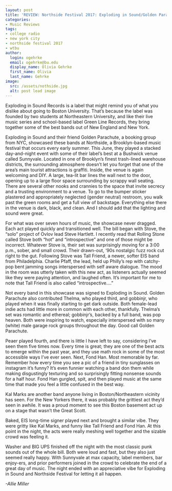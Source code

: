 ```yaml
---
layout: post
title: 'REVIEW: Northside Festival 2017: Exploding in Sound/Golden Parachute Showcase'
categories:
- Music Reviews
tags:
- college radio
- new york city
- northside festival 2017
- wtbu
author:
  login: ogehrke
  email: ogehrke@bu.edu
  display_name: Olivia Gehrke
  first_name: Olivia
  last_name: Gehrke
image:
  src: /assets/nothside.jpg
  alt: post lead image
---
```


Exploding in Sound Records is a label that might remind you of what you dislike about going to Boston University. That’s because the label was founded by two students at Northeastern University, and like their live music series and school-based label Green Line Records, they bring together some of the best bands out of New England and New York.

Exploding in Sound and their friend Golden Parachute, a booking group from NYC, showcased these bands at Northside, a Brooklyn-based music festival that occurs every early summer. This June, they played a stacked day-and-night event with some of their label’s best at a Bushwick venue called Sunnyvale. Located in one of Brooklyn’s finest trash-lined warehouse districts, the surrounding atmosphere doesn’t let you forget that one of the area’s main tourist attractions is graffiti. Inside, the venue is again welcoming and DIY. A large, tea-lit bar lines the wall next to the door, opening up to a large floor space surrounding by scrappy wall seating. There are several other nooks and crannies to the space that invite secrecy and a trusting environment to a venue. To go to the bumper sticker plastered and appropriately neglected (gender neutral) restroom, you walk past the green rooms and get a full view of backstage. Everything else there in the venue is dark, black, and clean. And I should add that the lighting and sound were great.

For what was over seven hours of music, the showcase never dragged. Each act played quickly and transitioned well. The bill began with Stove, the “solo” project of Ovlov lead Steve Hartlett. I recently read that Rolling Stone called Stove both “hot” and “introspective” and one of those might be incorrect. Whatever Stove is, their set was surprisingly moving for a 3:00 p.m., sober, and small crowd. Their drawn-out, ‘90s nostalgic fuzz rock cut right to the gut. Following Stove was Tall Friend, a newer, softer EIS band from Philadelphia. Charlie Pfaff, the lead, held up Philly’s rep with catchy-pop bent jamming songs interspersed with self aware dialogue. The mood in the room was utterly taken with this new act, as listeners actually seemed like they were paying attention, and laughed often. It’s important for me to note that Tall Friend is also called “introspective....”

Not every band in this showcase was signed to Exploding in Sound. Golden Parachute also contributed Thelma, who played third, and gobbinjr, who played when it was finally starting to get dark outside. Both female-lead indie acts had little more in common with each other, thankfully. Thelma’s set was romantic and ethereal; gobbinjr’s, backed by a full band, was pop heaven. Both were inspiring to watch, especially interspersed with so many (white) male garage rock groups throughout the day. Good call Golden Parachute.

Peaer played fourth, and there is little I have left to say, considering I’ve seen them five times now. Every time is great; they are one of the best acts to emerge within the past year, and they use math rock in some of the most accessible ways I’ve ever seen. Next, Fond Han. Most memorable by far. Remember how every time you see a pic of a friend in tiny sunglasses on instagram it’s funny? It’s even funnier watching a band don them while making disgustingly texturing and so surprisingly fitting nonsense sounds for a half hour. Fond Han gurgled, spit, and then played music at the same time that made you feel a little confused in the best way.

Kal Marks are another band anyone living in Boston/Northeastern vicinity has seen. For the New Yorkers there, it was probably the grittiest act they’d seen in awhile. It was a proud moment to see this Boston basement act up on a stage that wasn’t the Great Scott.

Baked, EIS long-time signer played next and brought a similar vibe. They were gritty like Kal Marks, and funny like Tall Friend and Fond Han. At this point in the night, the acts were really meshing well together and the sizable crowd was feeling it.

Washer and BIG UPS finished off the night with the most classic punk sounds out of the whole bill. Both were loud and fast, but they also just seemed really happy. With Sunnyvale at max capacity, label members, bar enjoy-ers, and prior performers joined in the crowd to celebrate the end of a great day of music. The night ended with an appreciative vibe for Exploding in Sound and Northside Festival for letting it all happen.

_\-Allie Miller_